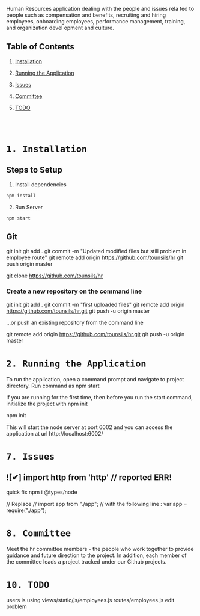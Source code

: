 Human Resources application dealing with the people and issues rela ted to people such as compensation and benefits, recruiting and hiring employees, onboarding employees, performance management, training, and organization devel opment and culture.


## Table of Contents

1.  [Installation](#1-Installation)
2.  [Running the Application](#2-Running-the-Application)

7.  [Issues](#7-Issues)
8.  [Committee](#8-Committee)
10.  [TODO](#10-TODO)


<br/><br/>

# `1. Installation`
## Steps to Setup

1. Install dependencies

```bash
npm install
```

2. Run Server

```bash
npm start
```
## Git
git init
git add .
git commit -m "Updated modified files but still problem in employee route"
git remote add origin https://github.com/tounsils/hr
git push origin master

git clone https://github.com/tounsils/hr

### Create a new repository on the command line

git init
git add .
git commit -m "first uploaded files"
git remote add origin https://github.com/tounsils/hr.git
git push -u origin master

…or push an existing repository from the command line

git remote add origin https://github.com/tounsils/hr.git
git push -u origin master

# `2. Running the Application`

To run the application, open a command prompt and navigate to project directory. Run command as
npm start


If you are running for the first time, then before you run the start command, initialize the project with
npm init
	
npm init

This will start the node server at port 6002 and you can access the application at url http://localhost:6002/

# `7. Issues`

## ![✔] import http from 'http'  // reported ERR!

quick fix
npm i @types/node

// Replace 
// import app from "./app"; 
// with the following line :
var app = require("./app");


# `8. Committee`

Meet the hr committee members - the people who work together to provide 
guidance and future direction to the project. 
In addition, each member of the committee leads a project tracked under our Github projects.

# `10. TODO`
users is using views/static/js/employees.js
routes/employees.js
edit problem